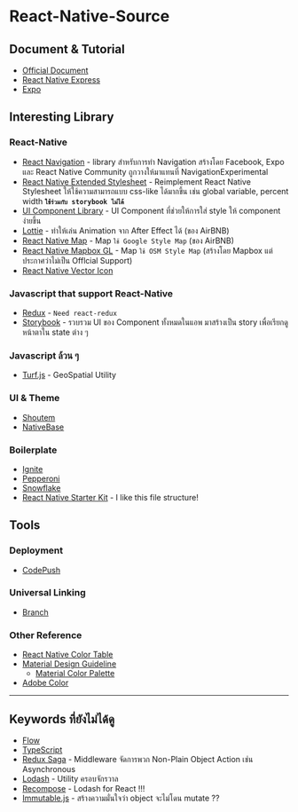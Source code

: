 # React-Native-Source

## Document & Tutorial
* [Official Document](https://facebook.github.io/react-native/)
* [React Native Express](http://www.reactnativeexpress.com/)
* [Expo](https://expo.io/)

## Interesting Library
### React-Native
* [React Navigation](https://reactnavigation.org/) - library สำหรับการทำ Navigation สร้างโดย Facebook, Expo และ React Native Community ถูกวางให้มาแทนที่ NavigationExperimental
* [React Native Extended Stylesheet](https://github.com/vitalets/react-native-extended-stylesheet) - Reimplement React Native Stylesheet ให้ใช้ความสามารถแบบ css-like ได้มากขึ้น เช่น global variable, percent width **`ใช้ร่วมกับ storybook ไม่ได้`**
* [UI Component Library](https://github.com/wix/react-native-ui-lib) - UI Component ที่ช่วยให้การใส่ style ให้ component ง่ายขึ้น
* [Lottie](https://airbnb.design/lottie/) - ทำให้เล่น Animation จาก After Effect ได้ (ของ AirBNB)
* [React Native Map](https://github.com/airbnb/react-native-maps) - Map `ใช้ Google Style Map` (ของ AirBNB)
* [React Native Mapbox GL](https://github.com/mapbox/react-native-mapbox-gl) - Map `ใช้ OSM Style Map` (สร้างโดย Mapbox แต่ประกาศว่าไม่เป็น Offlcial Support)
* [React Native Vector Icon](https://github.com/oblador/react-native-vector-icons)
### Javascript that support React-Native
* [Redux](http://redux.js.org/docs/introduction/) - `Need react-redux`
* [Storybook](https://storybook.js.org/) - รวบรวม UI ของ Component ทั้งหมดในแอพ มาสร้างเป็น story เพื่อเรียกดูหน้าตาใน state ต่าง ๆ
### Javascript ล้วน ๆ
* [Turf.js](http://turfjs.org/) - GeoSpatial Utility
### UI & Theme
* [Shoutem](http://shoutem.github.io/)
* [NativeBase](https://nativebase.io/)
### Boilerplate
* [Ignite](https://infinite.red/ignite)
* [Pepperoni](http://getpepperoni.com/)
* [Snowflake](https://github.com/bartonhammond/snowflake)
* [React Native Starter Kit](https://github.com/mcnamee/react-native-starter-app#understanding-the-file-structure) - I like this file structure!

## Tools
### Deployment
* [CodePush](https://microsoft.github.io/code-push/)
### Universal Linking
* [Branch](https://branch.io/)

### Other Reference
* [React Native Color Table](https://facebook.github.io/react-native/docs/colors.html)
* [Material Design Guideline](https://material.io/)
  * [Material Color Palette](https://material.io/guidelines/style/color.html#color-color-tool)
* [Adobe Color](https://color.adobe.com/explore/newest/)

---

## Keywords ที่ยังไม่ได้ดู
* [Flow](https://flow.org/)
* [TypeScript](https://www.typescriptlang.org/)
* [Redux Saga](https://github.com/redux-saga/redux-saga) - Middleware จัดการพวก Non-Plain Object Action เช่น Asynchronous
* [Lodash](https://lodash.com/) - Utility ครอบจักรวาล
* [Recompose](https://github.com/acdlite/recompose) - Lodash for React !!!
* [Immutable.js](https://facebook.github.io/immutable-js/) - สร้างความมั่นใจว่า object จะไม่โดน mutate ??
